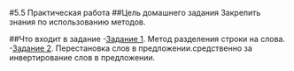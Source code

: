 #5.5 Практическая работа
##Цель домашнего задания
Закрепить знания по использованию методов. 


##Что входит в задание
-[Задание 1](task_5.1\task_5.1.md). Метод разделения строки на слова.
-[Задание 2](task_5.2\task_5.2.md). Перестановка слов в предложении.средственно за инвертирование слов в предложении.